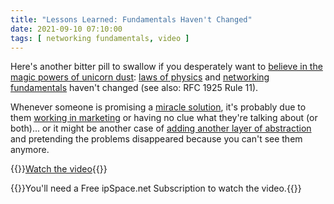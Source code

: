 ```yaml
---
title: "Lessons Learned: Fundamentals Haven't Changed"
date: 2021-09-10 07:10:00
tags: [ networking fundamentals, video ]
---
```

Here's another bitter pill to swallow if you desperately want to [believe in the magic powers of unicorn dust](https://blog.ipspace.net/2016/01/the-sad-state-of-enterprise-networking.html): [laws of physics](https://blog.ipspace.net/2019/11/stretched-vlans-and-failing-firewall.html) and [networking fundamentals](https://www.ipspace.net/How_Networks_Really_Work) haven't changed (see also: RFC 1925 Rule 11). 

Whenever someone is promising a [miracle solution](https://blog.ipspace.net/2020/02/live-vmotion-into-vmware-on-aws-cloud.html), it's probably due to them [working in marketing](https://blog.ipspace.net/2014/05/marketing-grammar.html) or having no clue what they're talking about (or both)... or it might be another case of [adding another layer of abstraction](https://blog.ipspace.net/2017/09/intent-based-hype.html) and pretending the problems disappeared because you can't see them anymore.

{{<jump>}}[Watch the video](https://my.ipspace.net/bin/get/NetBiz/L2%20-%20Fundamentals%20Have%20Not%20Changed.mp4?doccode=NetBiz){{</jump>}}

{{<note info>}}You'll need a Free ipSpace.net Subscription to watch the video.{{</note>}}
